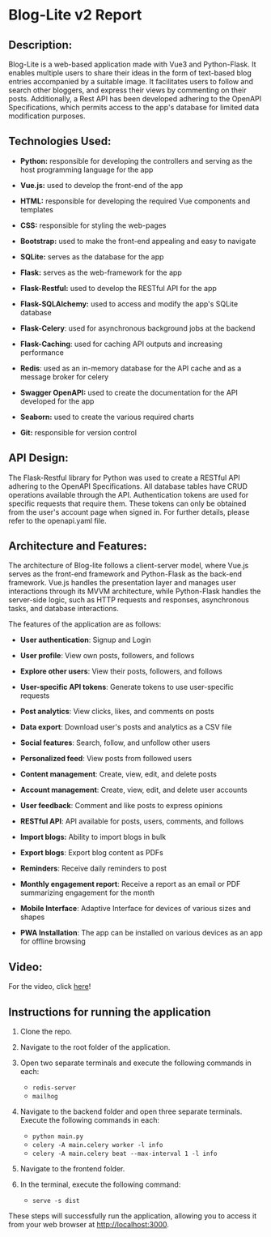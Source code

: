 # Blog-Lite v2 Report

## Description:

Blog-Lite is a web-based application made with Vue3 and Python-Flask. It
enables multiple users to share their ideas in the form of text-based
blog entries accompanied by a suitable image. It facilitates users to
follow and search other bloggers, and express their views by commenting
on their posts. Additionally, a Rest API has been developed adhering to
the OpenAPI Specifications, which permits access to the app\'s database
for limited data modification purposes.

## Technologies Used:

-   **Python:** responsible for developing the controllers and serving
    as the host programming language for the app

-   **Vue.js:** used to develop the front-end of the app

-   **HTML:** responsible for developing the required Vue components and
    templates

-   **CSS:** responsible for styling the web-pages

-   **Bootstrap:** used to make the front-end appealing and easy to
    navigate

-   **SQLite:** serves as the database for the app

-   **Flask:** serves as the web-framework for the app

-   **Flask-Restful:** used to develop the RESTful API for the app

-   **Flask-SQLAlchemy:** used to access and modify the app\'s SQLite
    database

-   **Flask-Celery**: used for asynchronous background jobs at the
    backend

-   **Flask-Caching**: used for caching API outputs and increasing
    performance

-   **Redis**: used as an in-memory database for the API cache and as a
    message broker for celery

-   **Swagger OpenAPI:** used to create the documentation for the API
    developed for the app

-   **Seaborn:** used to create the various required charts

-   **Git:** responsible for version control

## API Design:

The Flask-Restful library for Python was used to create a RESTful API
adhering to the OpenAPI Specifications. All database tables have CRUD
operations available through the API. Authentication tokens are used for
specific requests that require them. These tokens can only be obtained
from the user\'s account page when signed in. For further details,
please refer to the openapi.yaml file.

## Architecture and Features:

The architecture of Blog-lite follows a client-server model, where
Vue.js serves as the front-end framework and Python-Flask as the
back-end framework. Vue.js handles the presentation layer and manages
user interactions through its MVVM architecture, while Python-Flask
handles the server-side logic, such as HTTP requests and responses,
asynchronous tasks, and database interactions.

The features of the application are as follows:

-   **User authentication**: Signup and Login

-   **User profile**: View own posts, followers, and follows

-   **Explore other users**: View their posts, followers, and follows

-   **User-specific API tokens**: Generate tokens to use user-specific
    requests

-   **Post analytics**: View clicks, likes, and comments on posts

-   **Data export**: Download user\'s posts and analytics as a CSV file

-   **Social features**: Search, follow, and unfollow other users

-   **Personalized feed**: View posts from followed users

-   **Content management**: Create, view, edit, and delete posts

-   **Account management**: Create, view, edit, and delete user accounts

-   **User feedback**: Comment and like posts to express opinions

-   **RESTful API**: API available for posts, users, comments, and
    follows

-   **Import blogs:** Ability to import blogs in bulk

-   **Export blogs**: Export blog content as PDFs

-   **Reminders**: Receive daily reminders to post

-   **Monthly engagement report**: Receive a report as an email or PDF
    summarizing engagement for the month

-   **Mobile Interface**: Adaptive Interface for devices of various
    sizes and shapes

-   **PWA Installation**: The app can be installed on various devices as
    an app for offline browsing

## Video:

For the video, click
[here](https://drive.google.com/file/d/1m0fumBfuETH1ZQDZ2E0Zuaw2iBo1-d8x/view?usp=sharing)!

## Instructions for running the application

1. Clone the repo.
2. Navigate to the root folder of the application.
3. Open two separate terminals and execute the following commands in each:

    * `redis-server`
    * `mailhog`
4. Navigate to the backend folder and open three separate terminals. Execute the following commands in each:

    * `python main.py`
    * `celery -A main.celery worker -l info`
    * `celery -A main.celery beat --max-interval 1 -l info`
5. Navigate to the frontend folder.
6. In the terminal, execute the following command:

    * `serve -s dist`

These steps will successfully run the application, allowing you to access it from your web browser at [http://localhost:3000](http://localhost:3000).
